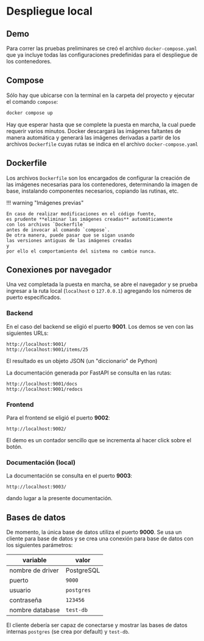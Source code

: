 # Despliegue local

## Demo

Para correr las pruebas preliminares
se creó el archivo `docker-compose.yaml`
que ya incluye todas las configuraciones predefinidas 
para el despliegue de los contenedores.


## Compose

Sólo hay que ubicarse con la terminal
en la carpeta del proyecto
y ejecutar el comando `compose`:

```bash
docker compose up
```

Hay que esperar hasta que se complete la puesta en marcha,
la cual puede requerir varios minutos.
Docker descargará las imágenes faltantes de manera automática
y generará las imágenes derivadas
a partir de los archivos `Dockerfile`
cuyas rutas se indica en el archivo `docker-compose.yaml`


## Dockerfile

Los archivos `Dockerfile` son los encargados de configurar
la creación de las imágenes necesarias para los contenedores,
determinando la imagen de base, 
instalando componentes necesarios, 
copiando las rutinas, 
etc.


!!! warning "Imágenes previas"

    En caso de realizar modificaciones en el código fuente,
    es prudente **eliminar las imágenes creadas** automáticamente
    con los archivos `Dockerfile`
    antes de invocar al comando `compose`.
    De otra manera, puede pasar que se sigan usando 
    las versiones antiguas de las imágenes creadas
    y 
    por ello el comportamiento del sistema no cambie nunca.

    
## Conexiones por navegador


Una vez completada la puesta en marcha,
se abre el navegador y se prueba ingresar a la ruta local 
(`localhost` o `127.0.0.1`)
agregando los números de puerto especificados.



### Backend

En el caso del backend se eligió el puerto **9001**.
Los demos se ven con las siguientes URLs:


```http
http://localhost:9001/
http://localhost:9001/items/25
```
El resultado es un objeto JSON (un "diccionario" de Python)

La documentación generada por FastAPI se consulta en las rutas:

```http
http://localhost:9001/docs
http://localhost:9001/redocs
```


### Frontend

Para el frontend se eligió el puerto **9002**:
```http
http://localhost:9002/
```
El demo es un contador sencillo
que se incrementa
al hacer click sobre el botón.

### Documentación (local)


La documentación se consulta en el puerto **9003**:
```http
http://localhost:9003/
```

dando lugar a la presente documentación.


## Bases de datos

De momento, la única base de datos utiliza el puerto **9000**.
Se usa un cliente para base de datos
y se crea una conexión para base de datos con los siguientes parámetros:

|variable| valor|
|---|---|
|nombre de driver| PostgreSQL|
|puerto| `9000`|
|usuario| `postgres` |
|contraseña|`123456`|
|nombre database|`test-db`|

El cliente debería ser capaz de conectarse y mostrar las bases de datos internas `postgres` (se crea por default) y `test-db`.